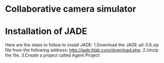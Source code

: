 # Collaborative camera simulator
# Installation of JADE
Here are the steps to follow to install JADE:
1.Download the JADE-all-3.6.zip file from the following address:
http://jade.tilab.com/download.php.
2.Unzip the file.
3.Create a project called Agent Project
